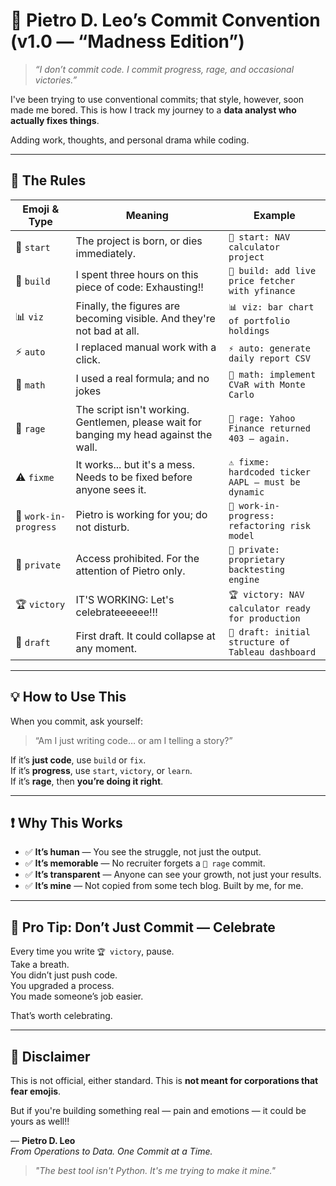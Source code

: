 # 🚨 Pietro D. Leo’s Commit Convention (v1.0 — “Madness Edition”)

> _“I don’t commit code. I commit progress, rage, and occasional victories.”_

I've been trying to use conventional commits; that style, however, soon made me bored. This is how I track my journey to a **data analyst who actually fixes things**.

Adding work, thoughts, and personal drama while coding.

---

## 🔧 The Rules

| Emoji & Type | Meaning | Example |
|-------------|---------|---------|
| 🚀 `start` | The project is born, or dies immediately. | `🚀 start: NAV calculator project` |
| 🔨 `build` | I spent three hours on this piece of code: Exhausting!! | `🔨 build: add live price fetcher with yfinance` |
| 📊 `viz` | Finally, the figures are becoming visible. And they're not bad at all. | `📊 viz: bar chart of portfolio holdings` |
| ⚡ `auto` | I replaced manual work with a click. | `⚡ auto: generate daily report CSV` |
| 🧮 `math` | I used a real formula; and no jokes | `🧮 math: implement CVaR with Monte Carlo` |
| 🤬 `rage` | The script isn't working. Gentlemen, please wait for banging my head against the wall. | `🤬 rage: Yahoo Finance returned 403 — again.` |
| ⚠️ `fixme` | It works... but it's a mess. Needs to be fixed before anyone sees it. | `⚠️ fixme: hardcoded ticker AAPL — must be dynamic` |
| 👷 `work-in-progress` | Pietro is working for you; do not disturb. | `👷 work-in-progress: refactoring risk model` |
| 🚫 `private` | Access prohibited. For the attention of Pietro only. | `🚫 private: proprietary backtesting engine` |
| 🏆 `victory` | IT'S WORKING: Let's celebrateeeeee!!! | `🏆 victory: NAV calculator ready for production` |
| 🧱 `draft` | First draft. It could collapse at any moment. | `🧱 draft: initial structure of Tableau dashboard` |

---

## 💡 How to Use This

When you commit, ask yourself:

> “Am I just writing code… or am I telling a story?”

If it’s **just code**, use `build` or `fix`.  
If it’s **progress**, use `start`, `victory`, or `learn`.  
If it’s **rage**, then **you’re doing it right**.

---

## ❗ Why This Works

- ✅ **It’s human** — You see the struggle, not just the output.
- ✅ **It’s memorable** — No recruiter forgets a `🤬 rage` commit.
- ✅ **It’s transparent** — Anyone can see your growth, not just your results.
- ✅ **It’s mine** — Not copied from some tech blog. Built by me, for me.

---

## 📌 Pro Tip: Don’t Just Commit — Celebrate

Every time you write `🏆 victory`, pause.  
Take a breath.  
You didn’t just push code.  
You upgraded a process.  
You made someone’s job easier.

That’s worth celebrating.

---

## 🛑 Disclaimer

This is not official, either standard.
This is **not meant for corporations that fear emojis**.

But if you're building something real — pain and emotions — it could be yours as well!!  

— **Pietro D. Leo**  
*From Operations to Data. One Commit at a Time.*

> _"The best tool isn't Python. It's me trying to make it mine."_
